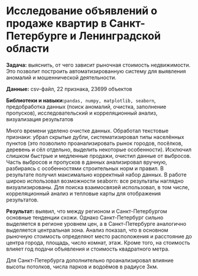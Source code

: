 # Исследование объявлений о продаже квартир в Санкт-Петербурге и Ленинградской области

**Задача:**  выяснить, от чего зависит рыночная стоимость недвижимости. Это позволит построить автоматизированную систему для выявления аномалий и мошеннической деятельности. 

**Данные:** csv-файл, 22 признака, 23699 объектов

**Библиотеки и навыки:**`pandas, numpy, matplotlib, seaborn`, предобработка данных (поиск аномалий, очистка, заполнение пропусков), исследовательский и корреляционный анализ, визуализация результатов

Много времени уделено очистке данных. Обработал текстовые признаки: убрал скрытые дубли, систематизировал типы населённых пунктов (это позволило проанализировать рынок городов, посёлков, деревень и сёл отдельно, выделить некоторые особенности). Исключил слишком быстрые и медленные продажи, очистил данные от выбросов. Часть выбросов и пропусков в данных анализировал вручную, разбираясь с особенностями строительных норм и правил. В результате получил максимально корректный набор данных.
В работе широко использовал возможности seaborn: все результаты наглядно визуализированы. Для поиска взаимосвязей использовал, в том числе, корреляционный анализ и тепловые карты для отображения результатов. 

**Результат:**  выявил, что между регионом и Санкт-Петербургом основные тенденции схожи. Однако Санкт-Петербург сильно выделяется в регионе уровнем цен, а в Санкт-Петербурге аналогично выделяется центральная зона. Анализ показал, что в основном рыночную стоимость определяют место расположения и расстояние до центра города, площадь, число комнат, этаж.  Кроме того, на стоимость влияет год подачи объявления и стоимость квадратного метра. 

Для Санкт-Петербурга дополнительно проанализировал влияние высоты потолков, числа парков и водоёмов в радиусе 3км.